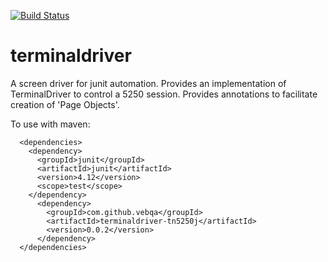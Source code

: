 [![Build Status](https://travis-ci.org/vebqa/terminaldriver.svg?branch=master)](https://travis-ci.org/vebqa/terminaldriver)

# terminaldriver
A screen driver for junit automation.
Provides an implementation of TerminalDriver to control a 5250 session.  Provides annotations to facilitate creation of 'Page Objects'.


To use with maven:

      <dependencies>
        <dependency>
          <groupId>junit</groupId>
          <artifactId>junit</artifactId>
          <version>4.12</version>
          <scope>test</scope>
        </dependency>
	      <dependency>
    	    <groupId>com.github.vebqa</groupId>
	        <artifactId>terminaldriver-tn5250j</artifactId>
    	    <version>0.0.2</version>
	      </dependency>
      </dependencies>
      
